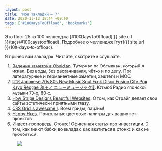 ```yaml
---
layout: post
title: 'Мои закладки — 7'
date: 2020-11-12 18:44 +09:00
tags: ['#100DaysToOffload', 'bookmarks']
---
```


Это Пост 25 из 100 челленджа [#100DaysToOffload]({{ site.url }}/tags/#100daystooffload). Подробнее о челлендже [тут]({{ site.url }}/100-days-to-offload).

Я принёс вам закладок. Читайте, смотрите и слушайте.

1. [Ведение заметок в Obsidian](https://www.youtube.com/watch?v=n5klioVz7FM). Туториал по Обсидиан, который я искал. Без воды, без раскачивания, чётко и по делу. Про литературные и перманентные заметки, хэштеги и MOC.
2. [🇯🇵 Japanese 70s 80s New Music Soul Funk Disco Fusion City Pop Kayo Reggae 和モノ ニューミュージック🗼](https://www.youtube.com/watch?v=3PdOYCBbTGg). Ютьюб Радио японской музыки 70-х, 80-х.
3. [How Stripe Designs Beautiful Websites](https://leerob.io/blog/how-stripe-designs-beautiful-websites). О том, как Страйп делает свои сайты эстетически приятными глазу.
4. [CSS Grid is awesome !](https://www.reddit.com/r/css/comments/foqeek/css_grid_is_awesome/). Всем гриды, пацаны!
5. [Happy Hues](https://www.happyhues.co/). Прикольные цветовые палитры для ваших пет-проектов.
6. [Инвест-проповедь](https://kenest.com/invest/). Стонкс! Офигенная статья про инвестиции. О том, как гниют бабки во вкладах, как вкатиться в стонкс и как не проебаться.

<figure>
  <img src="{{ site.url }}/assets/images/bookmarks-7/stonks.png" data-action="zoom">
</figure>
